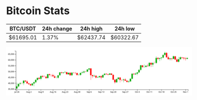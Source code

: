 # Bitcoin Stats

BTC/USDT|24h change|24h high|24h low|
|---|---|---|---|
|$61695.01|1.37%|$62437.74|$60322.67|

<img src="./chart.svg">
